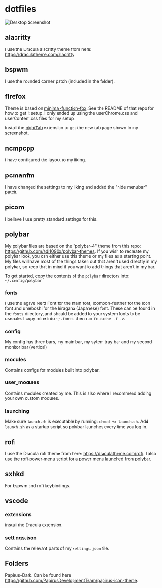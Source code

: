 # dotfiles

![Desktop Screenshot](desktop.png)

## alacritty

I use the Dracula alacritty theme from here: https://draculatheme.com/alacritty

## bspwm

I use the rounded corner patch (included in the folder).

## firefox

Theme is based on
[minimal-function-fox](https://github.com/mut-ex/minimal-functional-fox).
See the README of that repo for how to get it setup. I only ended up using the
userChrome.css and userContent.css files for my setup.

Install the [nightTab](https://addons.mozilla.org/en-US/firefox/addon/nighttab/)
extension to get the new tab page shown in my screenshot.

## ncmpcpp

I have configured the layout to my liking.

## pcmanfm

I have changed the settings to my liking and added the "hide menubar" patch.

## picom

I believe I use pretty standard settings for this.

## polybar

My polybar files are based on the "polybar-4" theme from this repo:
https://github.com/adi1090x/polybar-themes. If you wish to recreate my polybar
look, you can either use this theme or my files as a starting point. My files
will have most of the things taken out that aren't used directly in my polybar,
so keep that in mind if you want to add things that aren't in my bar.

To get started, copy the contents of the `polybar` directory into:
`~/.config/polybar`

### fonts

I use the agave Nerd Font for the main font, icomoon-feather for the icon font and umeboshi for the hiragana (Japanese) font.
These can be found in the `fonts` directory, and should be added to your
system fonts to be useable. I copy mine into `~/.fonts`, then run
`fc-cache -f -v`.

### config

My config has three bars, my main bar, my sytem tray bar and my second monitor bar (vertical)

### modules

Contains configs for modules built into polybar.

### user_modules

Contains modules created by me. This is also where I recommend adding your own
custom modules.

### launching

Make sure `launch.sh` is executable by running: `chmod +x launch.sh`.
Add `launch.sh` as a startup script so polybar launches every time you log in.

## rofi

I use the Dracula rofi theme from here: https://draculatheme.com/rofi. I also use the rofi-power-menu script for a power menu launched from polybar.

## sxhkd

For bspwm and rofi keybindings.

## vscode

### extensions

Install the Dracula extension.

### settings.json

Contains the relevant parts of my `settings.json` file.

## Folders 

Papirus-Dark. Can be found here https://github.com/PapirusDevelopmentTeam/papirus-icon-theme.
